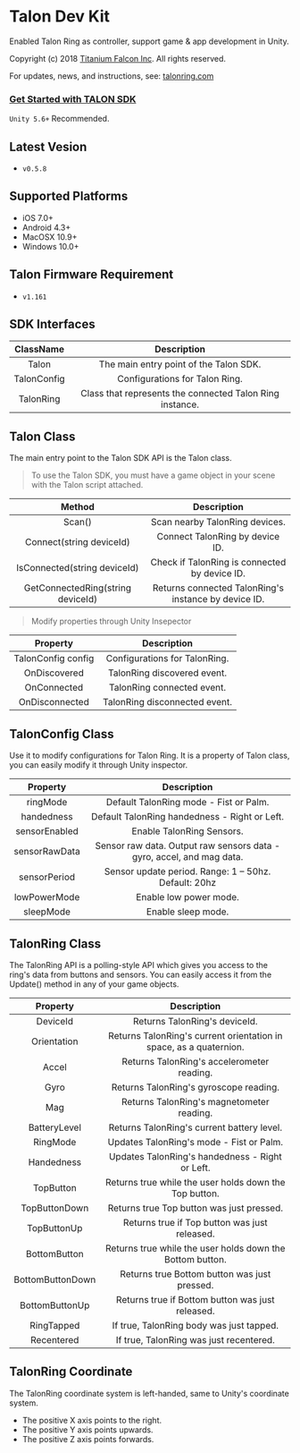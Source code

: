 # Talon Dev Kit

Enabled Talon Ring as controller, support game & app development in Unity.

Copyright (c) 2018 [Titanium Falcon Inc](http://www.titaniumfalcon.com/). All rights reserved.

For updates, news, and instructions, see:
[talonring.com](http://www.talonring.com)

### [Get Started with TALON SDK](https://github.com/TalonRing/Talon-DevKit/wiki)


`Unity 5.6+` Recommended.

## Latest Vesion 
* `v0.5.8`

## Supported Platforms
* iOS 7.0+
* Android 4.3+
* MacOSX 10.9+ 
* Windows 10.0+

## Talon Firmware Requirement
* `v1.161`

## SDK Interfaces
| ClassName                  |                Description                                 |
|:--------------------------:|:----------------------------------------------------------:|
| Talon                      | The main entry point of the Talon SDK.                     |
| TalonConfig                | Configurations for Talon Ring.                             |
| TalonRing                  | Class that represents the connected Talon Ring instance.   |

## Talon Class 
The main entry point to the Talon SDK API is the Talon class.

> To use the Talon SDK, you must have a game object in your scene with the Talon script attached.

| Method                            |                Description                             |
|:---------------------------------:|:------------------------------------------------------:|
| Scan()                            | Scan nearby TalonRing devices.                         |
| Connect(string deviceId)          | Connect TalonRing by device ID.                        |
| IsConnected(string deviceId)      | Check if TalonRing is connected by device ID.          |
| GetConnectedRing(string deviceId) | Returns connected TalonRing's instance by device ID.   |

> Modify properties through Unity Insepector

| Property                          |                Description                             |
|:---------------------------------:|:------------------------------------------------------:|
| TalonConfig config                | Configurations for TalonRing.                          |
| OnDiscovered                      | TalonRing discovered event.                            |
| OnConnected                       | TalonRing connected event.                             |
| OnDisconnected                    | TalonRing disconnected event.                          |

## TalonConfig Class
Use it to modify configurations for Talon Ring. It is a property of Talon class, you can easily modify it through Unity inspector.

| Property                          |                Description                                 |
|:---------------------------------:|:----------------------------------------------------------:|
| ringMode          | Default TalonRing mode - Fist or Palm.                                     |
| handedness        | Default TalonRing handedness - Right or Left.                              |
| sensorEnabled     | Enable TalonRing Sensors.                                                  |
| sensorRawData     | Sensor raw data. Output raw sensors data - gyro, accel, and mag data.      |
| sensorPeriod      | Sensor update period. Range: 1 – 50hz. Default: 20hz                       |
| lowPowerMode      | Enable low power mode.                                                     |
| sleepMode         | Enable sleep mode.                                                         |

## TalonRing Class
The TalonRing API is a polling-style API which gives you access to the ring's data from buttons and sensors. You can easily access it from the Update() method in any of your game objects.

| Property                          |                Description                                         |
|:---------------------------------:|:------------------------------------------------------------------:|
| DeviceId                          | Returns TalonRing's deviceId.                                      |
| Orientation                       | Returns TalonRing's current orientation in space, as a quaternion. |
| Accel                             | Returns TalonRing's accelerometer reading.                         |
| Gyro                              | Returns TalonRing's gyroscope reading.                             |  
| Mag                               | Returns TalonRing's magnetometer reading.                          |
| BatteryLevel                      | Returns TalonRing's current battery level.                         |
| RingMode                          | Updates TalonRing's mode - Fist or Palm.                           |
| Handedness                        | Updates TalonRing's handedness - Right or Left.                    |
| TopButton                         | Returns true while the user holds down the Top button.             |
| TopButtonDown                     | Returns true Top button was just pressed.                          |
| TopButtonUp                       | Returns true if Top button was just released.                      |
| BottomButton                      | Returns true while the user holds down the Bottom button.          |
| BottomButtonDown                  | Returns true Bottom button was just pressed.                       |
| BottomButtonUp                    | Returns true if Bottom button was just released.                   |
| RingTapped                        | If true, TalonRing body was just tapped.                           |
| Recentered                        | If true, TalonRing was just recentered.                            |


## TalonRing Coordinate
The TalonRing coordinate system is left-handed, same to Unity's coordinate system.

- The positive X axis points to the right.
- The positive Y axis points upwards.
- The positive Z axis points forwards.


